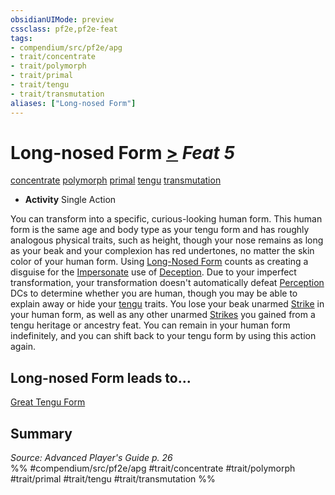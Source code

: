 ```yaml
---
obsidianUIMode: preview
cssclass: pf2e,pf2e-feat
tags:
- compendium/src/pf2e/apg
- trait/concentrate
- trait/polymorph
- trait/primal
- trait/tengu
- trait/transmutation
aliases: ["Long-nosed Form"]
---
```

# Long-nosed Form  [>](rules/core-rulebook/chapter-9-playing-the-game.md#Actions "Single Action") *Feat 5*  
[concentrate](rules/traits/concentrate.md)  [polymorph](rules/traits/polymorph.md)  [primal](rules/traits/primal.md)  [tengu](rules/traits/tengu-b1.md)  [transmutation](rules/traits/transmutation.md)  

- **Activity** Single Action

You can transform into a specific, curious-looking human form. This human form is the same age and body type as your tengu form and has roughly analogous physical traits, such as height, though your nose remains as long as your beak and your complexion has red undertones, no matter the skin color of your human form. Using [Long-Nosed Form](compendium/feats/long-nosed-form-apg.md) counts as creating a disguise for the [Impersonate](rules/actions/impersonate.md) use of [Deception](compendium/skills.md#Deception). Due to your imperfect transformation, your transformation doesn't automatically defeat [Perception](compendium/skills.md#Perception) DCs to determine whether you are human, though you may be able to explain away or hide your [tengu](rules/traits/tengu-b1.md) traits. You lose your beak unarmed [Strike](rules/actions/strike.md) in your human form, as well as any other unarmed [Strikes](rules/actions/strike.md) you gained from a tengu heritage or ancestry feat. You can remain in your human form indefinitely, and you can shift back to your tengu form by using this action again.

## Long-nosed Form leads to...

[Great Tengu Form](compendium/feats/great-tengu-form-apg.md)

## Summary

*Source: Advanced Player's Guide p. 26*  
%% #compendium/src/pf2e/apg #trait/concentrate #trait/polymorph #trait/primal #trait/tengu #trait/transmutation %%